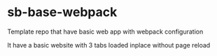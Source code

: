 # sb-base-webpack

Template repo that have basic web app with webpack configuration

It have a basic website with 3 tabs loaded inplace without page reload